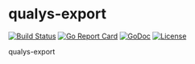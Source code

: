 # qualys-export

[![Build Status](https://api.travis-ci.org/nortonlifelock/qualys-export.svg?branch=master)](https://travis-ci.org/nortonlifelock/qualys-export)
[![Go Report Card](https://goreportcard.com/badge/github.com/nortonlifelock/qualys-export)](https://goreportcard.com/report/github.com/nortonlifelock/qualys-export)
[![GoDoc](https://godoc.org/github.com/nortonlifelock/qualys-export?status.svg)](https://godoc.org/github.com/nortonlifelock/qualys-export)
[![License](https://img.shields.io/badge/License-Apache%202.0-blue.svg)](https://opensource.org/licenses/Apache-2.0)

qualys-export
